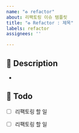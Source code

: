 ```yaml
---
name: "♻️ refactor"
about: 리팩토링 이슈 템플릿
title: "♻️ Refactor : 제목"
labels: refactor
assignees: ''

---
```


## 📌 Description
- <!---- 코드 리팩토링 내용에 대해 간단하게 작성해주세요. -->



##  :memo: Todo
- [ ] 리팩토링 할 일
- [ ] 리팩토링 할 일


